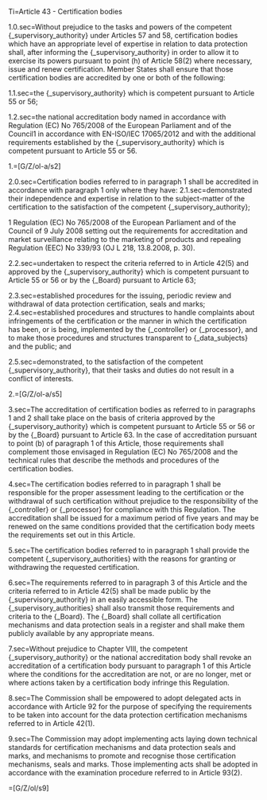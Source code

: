 Ti=Article 43 - Certification bodies

1.0.sec=Without prejudice to the tasks and powers of the competent {_supervisory_authority} under Articles 57 and 58, certification bodies which have an appropriate level of expertise in relation to data protection shall, after informing the {_supervisory_authority} in order to allow it to exercise its powers pursuant to point (h) of Article 58(2) where necessary, issue and renew certification. Member States shall ensure that those certification bodies are accredited by one or both of the following:

1.1.sec=the {_supervisory_authority} which is competent pursuant to Article 55 or 56;

1.2.sec=the national accreditation body named in accordance with Regulation (EC) No 765/2008 of the European Parliament and of the Council1 in accordance with EN-ISO/IEC 17065/2012 and with the additional requirements established by the {_supervisory_authority} which is competent pursuant to Article 55 or 56.

1.=[G/Z/ol-a/s2]

2.0.sec=Certification bodies referred to in paragraph 1 shall be accredited in accordance with paragraph 1 only where they have:
2.1.sec=demonstrated their independence and expertise in relation to the subject-matter of the certification to the satisfaction of the competent {_supervisory_authority};

1 Regulation (EC) No 765/2008 of the European Parliament and of the Council of 9 July 2008 setting out the requirements for accreditation and market surveillance relating to the marketing of products and repealing Regulation (EEC) No 339/93 (OJ L 218, 13.8.2008, p. 30).

2.2.sec=undertaken to respect the criteria referred to in Article 42(5) and approved by the {_supervisory_authority} which is competent pursuant to Article 55 or 56 or by the {_Board} pursuant to Article 63;

2.3.sec=established procedures for the issuing, periodic review and withdrawal of data protection certification, seals and marks;
2.4.sec=established procedures and structures to handle complaints about infringements of the certification or the manner in which the certification has been, or is being, implemented by the {_controller} or {_processor}, and to make those procedures and structures transparent to {_data_subjects} and the public; and

2.5.sec=demonstrated, to the satisfaction of the competent {_supervisory_authority}, that their tasks and duties do not result in a conflict of interests.

2.=[G/Z/ol-a/s5]

3.sec=The accreditation of certification bodies as referred to in paragraphs 1 and 2 shall take place on the basis of criteria approved by the {_supervisory_authority} which is competent pursuant to Article 55 or 56 or by the {_Board} pursuant to Article 63. In the case of accreditation pursuant to point (b) of paragraph 1 of this Article, those requirements shall complement those envisaged in Regulation (EC) No 765/2008 and the technical rules that describe the methods and procedures of the certification bodies.

4.sec=The certification bodies referred to in paragraph 1 shall be responsible for the proper assessment leading to the certification or the withdrawal of such certification without prejudice to the responsibility of the {_controller} or {_processor} for compliance with this Regulation. The accreditation shall be issued for a maximum period of five years and may be renewed on the same conditions provided that the certification body meets the requirements set out in this Article.

5.sec=The certification bodies referred to in paragraph 1 shall provide the competent {_supervisory_authorities} with the reasons for granting or withdrawing the requested certification.

6.sec=The requirements referred to in paragraph 3 of this Article and the criteria referred to in Article 42(5) shall be made public by the {_supervisory_authority} in an easily accessible form. The {_supervisory_authorities} shall also transmit those requirements and criteria to the {_Board}. The {_Board} shall collate all certification mechanisms and data protection seals in a register and shall make them publicly available by any appropriate means.

7.sec=Without prejudice to Chapter VIII, the competent {_supervisory_authority} or the national accreditation body shall revoke an accreditation of a certification body pursuant to paragraph 1 of this Article where the conditions for the accreditation are not, or are no longer, met or where actions taken by a certification body infringe this Regulation.

8.sec=The Commission shall be empowered to adopt delegated acts in accordance with Article 92 for the purpose of specifying the requirements to be taken into account for the data protection certification mechanisms referred to in Article 42(1).

9.sec=The Commission may adopt implementing acts laying down technical standards for certification mechanisms and data protection seals and marks, and mechanisms to promote and recognise those certification mechanisms, seals and marks. Those implementing acts shall be adopted in accordance with the examination procedure referred to in Article 93(2).

=[G/Z/ol/s9]
